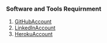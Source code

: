 ### Software and Tools Requirnment
1. [GitHubAccount](https://github.com)
2. [LinkedInAccount](https://www.linkedin.com)
3. [HerokuAccount](https://heroku.com)

